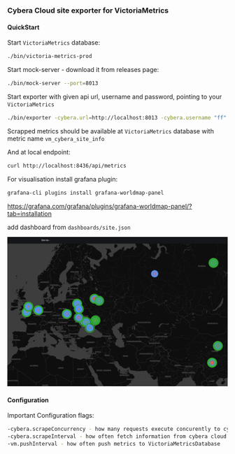 ### Cybera Cloud site exporter for VictoriaMetrics


#### QuickStart

 Start `VictoriaMetrics` database:

```bash
./bin/victoria-metrics-prod
```

 Start mock-server - download it from releases page:
```bash
./bin/mock-server --port=8013
```

 Start exporter with given api url, username and password, pointing to your `VictoriaMetrics`
```bash
./bin/exporter -cybera.url=http://localhost:8013 -cybera.username "ff" -cybera.password="pass" --vm.url=http://localhost:8428
```


 Scrapped metrics should be available at `VictoriaMetrics` database with metric name `vm_cybera_site_info`

 And at local endpoint: 
```bash
curl http://localhost:8436/api/metrics
```


 For visualisation install grafana plugin:
```bash
grafana-cli plugins install grafana-worldmap-panel
```
https://grafana.com/grafana/plugins/grafana-worldmap-panel/?tab=installation

 add dashboard from `dashboards/site.json`

 <img alt="dashboard-example" src="geo.png">


#### Configuration


  Important Configuration flags:
```bash
-cybera.scrapeConcurrency - how many requests execute concurently to cybera cloud api for retrieving information about site
-cybera.scrapeInterval - how often fetch information from cybera cloud api
-vm.pushInterval - how often push metrics to VictoriaMetricsDatabase
```